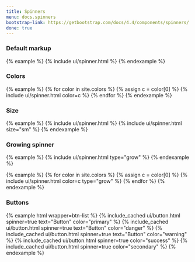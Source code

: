 ```yaml
---
title: Spinners
menu: docs.spinners
bootstrap-link: https://getbootstrap.com/docs/4.4/components/spinners/
done: true
---
```


### Default markup

{% example %}
{% include ui/spinner.html %}
{% endexample %}


### Colors

{% example %}
{% for color in site.colors %}
{% assign c = color[0] %}
{% include ui/spinner.html color=c %}
{% endfor %}
{% endexample %}

### Size

{% example %}
{% include ui/spinner.html %}
{% include ui/spinner.html size="sm" %}
{% endexample %}

### Growing spinner

{% example %}
{% include ui/spinner.html type="grow" %}
{% endexample %}

{% example %}
{% for color in site.colors %}
{% assign c = color[0] %}
{% include ui/spinner.html color=c type="grow" %}
{% endfor %}
{% endexample %}

### Buttons

{% example html wrapper=btn-list %}
{% include_cached ui/button.html spinner=true text="Button" color="primary" %}
{% include_cached ui/button.html spinner=true text="Button" color="danger" %}
{% include_cached ui/button.html spinner=true text="Button" color="warning" %}
{% include_cached ui/button.html spinner=true color="success" %}
{% include_cached ui/button.html spinner=true color="secondary" %}
{% endexample %}
